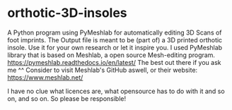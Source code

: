 # orthotic-3D-insoles
A Python program using PyMeshlab for automatically editing 3D Scans of foot imprints. The Output file is meant to be (part of) a 3D printed orthotic insole. Use it for your own research or let it inspire you. I used PyMeshlab library that is based on Meshlab, a open source Mesh-editing program. https://pymeshlab.readthedocs.io/en/latest/
The best out there if you ask me ^^
Consider to visit Meshlab's GitHub aswell, or their website: https://www.meshlab.net/

I have no clue what licences are, what opensource has to do with it and so on, and so on. So please be responsible!
